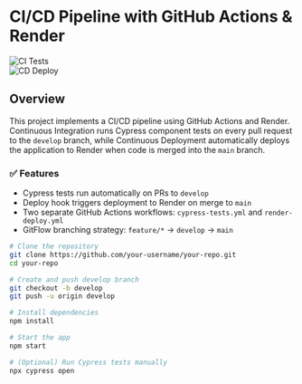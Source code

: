 # CI/CD Pipeline with GitHub Actions & Render

![CI Tests](https://img.shields.io/github/actions/workflow/status/your-username/your-repo/cypress-tests.yml?branch=develop)  
![CD Deploy](https://img.shields.io/github/actions/workflow/status/your-username/your-repo/render-deploy.yml?branch=main)

## Overview

This project implements a CI/CD pipeline using GitHub Actions and Render. Continuous Integration runs Cypress component tests on every pull request to the `develop` branch, while Continuous Deployment automatically deploys the application to Render when code is merged into the `main` branch.

### ✅ Features

- Cypress tests run automatically on PRs to `develop`
- Deploy hook triggers deployment to Render on merge to `main`
- Two separate GitHub Actions workflows: `cypress-tests.yml` and `render-deploy.yml`
- GitFlow branching strategy: `feature/*` → `develop` → `main`

```bash
# Clone the repository
git clone https://github.com/your-username/your-repo.git
cd your-repo

# Create and push develop branch
git checkout -b develop
git push -u origin develop

# Install dependencies
npm install

# Start the app
npm start

# (Optional) Run Cypress tests manually
npx cypress open

